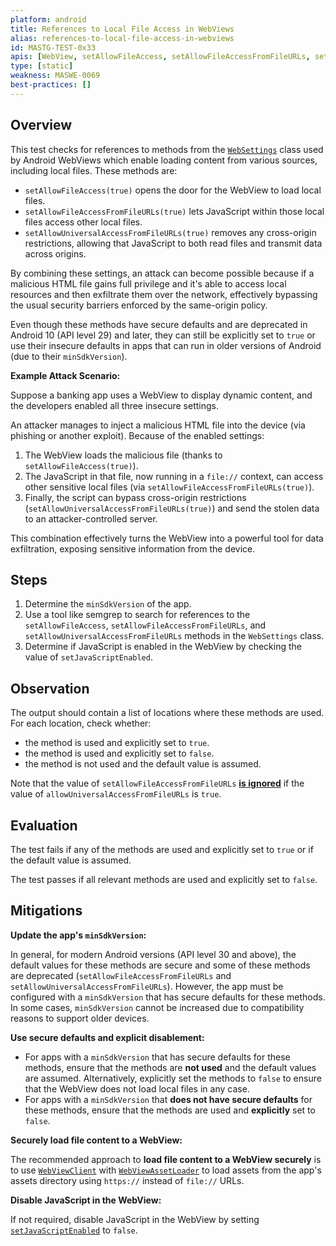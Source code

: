 ```yaml
---
platform: android
title: References to Local File Access in WebViews
alias: references-to-local-file-access-in-webviews
id: MASTG-TEST-0x33
apis: [WebView, setAllowFileAccess, setAllowFileAccessFromFileURLs, setAllowUniversalAccessFromFileURLs]
type: [static]
weakness: MASWE-0069
best-practices: []
---
```


## Overview

This test checks for references to methods from the [`WebSettings`](https://developer.android.com/reference/android/webkit/WebSettings.html) class used by Android WebViews which enable loading content from various sources, including local files. These methods are:

- `setAllowFileAccess(true)` opens the door for the WebView to load local files.
- `setAllowFileAccessFromFileURLs(true)` lets JavaScript within those local files access other local files.
- `setAllowUniversalAccessFromFileURLs(true)` removes any cross-origin restrictions, allowing that JavaScript to both read files and transmit data across origins.

By combining these settings, an attack can become possible because if a malicious HTML file gains full privilege and it's able to access local resources and then exfiltrate them over the network, effectively bypassing the usual security barriers enforced by the same-origin policy.

Even though these methods have secure defaults and are deprecated in Android 10 (API level 29) and later, they can still be explicitly set to `true` or use their insecure defaults in apps that can run in older versions of Android (due to their `minSdkVersion`).

**Example Attack Scenario:**

Suppose a banking app uses a WebView to display dynamic content, and the developers enabled all three insecure settings.

An attacker manages to inject a malicious HTML file into the device (via phishing or another exploit). Because of the enabled settings:

1. The WebView loads the malicious file (thanks to `setAllowFileAccess(true)`).  
2. The JavaScript in that file, now running in a `file://` context, can access other sensitive local files (via `setAllowFileAccessFromFileURLs(true)`).  
3. Finally, the script can bypass cross-origin restrictions (`setAllowUniversalAccessFromFileURLs(true)`) and send the stolen data to an attacker-controlled server.

This combination effectively turns the WebView into a powerful tool for data exfiltration, exposing sensitive information from the device.

## Steps

1. Determine the `minSdkVersion` of the app.
2. Use a tool like semgrep to search for references to the `setAllowFileAccess`, `setAllowFileAccessFromFileURLs`, and `setAllowUniversalAccessFromFileURLs` methods in the `WebSettings` class.
3. Determine if JavaScript is enabled in the WebView by checking the value of `setJavaScriptEnabled`.

## Observation

The output should contain a list of locations where these methods are used. For each location, check whether:

- the method is used and explicitly set to `true`.
- the method is used and explicitly set to `false`.
- the method is not used and the default value is assumed.

Note that the value of `setAllowFileAccessFromFileURLs` [**is ignored**](https://developer.android.com/reference/android/webkit/WebSettings#setAllowFileAccessFromFileURLs(boolean)) if the value of `allowUniversalAccessFromFileURLs` is `true`.

## Evaluation

The test fails if any of the methods are used and explicitly set to `true` or if the default value is assumed.

The test passes if all relevant methods are used and explicitly set to `false`.

## Mitigations

**Update the app's `minSdkVersion`:**

In general, for modern Android versions (API level 30 and above), the default values for these methods are secure and some of these methods are deprecated (`setAllowFileAccessFromFileURLs` and `setAllowUniversalAccessFromFileURLs`). However, the app must be configured with a `minSdkVersion` that has secure defaults for these methods. In some cases, `minSdkVersion` cannot be increased due to compatibility reasons to support older devices.

**Use secure defaults and explicit disablement:**

- For apps with a `minSdkVersion` that has secure defaults for these methods, ensure that the methods are **not used** and the default values are assumed. Alternatively, explicitly set the methods to `false` to ensure that the WebView does not load local files in any case.
- For apps with a `minSdkVersion` that **does not have secure defaults** for these methods, ensure that the methods are used and **explicitly** set to `false`.

**Securely load file content to a WebView:**

The recommended approach to **load file content to a WebView securely** is to use [`WebViewClient`](https://developer.android.com/reference/android/webkit/WebViewClient) with [`WebViewAssetLoader`](https://developer.android.com/reference/androidx/webkit/WebViewAssetLoader) to load assets from the app's assets directory using `https://` instead of `file://` URLs.

**Disable JavaScript in the WebView:**

If not required, disable JavaScript in the WebView by setting [`setJavaScriptEnabled`](https://developer.android.com/reference/android/webkit/WebSettings.html#setJavaScriptEnabled%28boolean%29) to `false`.
